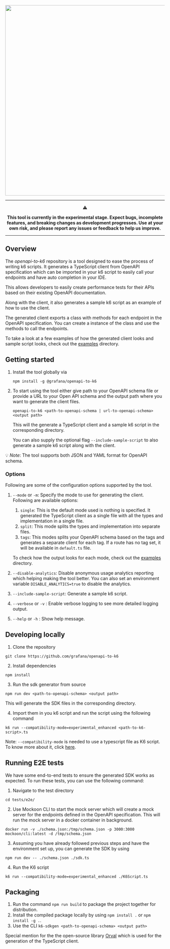 <div align="center">

  <img
    src="https://raw.githubusercontent.com/grafana/openapi-to-k6/main/images/openapi-to-k6.png"
    width="600"
    style="pointer-events: none;" />
  <br />
  <hr/>
  <p align="center">⚠️</p>
<b>This tool is currently in the experimental stage. Expect bugs, incomplete features, and breaking changes as development progresses. Use at your own risk, and please report any issues or feedback to help us improve.</b>
<hr/>
</div>

## Overview

The _openapi-to-k6_ repository is a tool designed to ease the process of writing k6 scripts.
It generates a TypeScript client from OpenAPI specification which can be imported in your k6 script to
easily call your endpoints and have auto completion in your IDE.

This allows developers to easily create performance tests for their APIs based on their existing
OpenAPI documentation.

Along with the client, it also generates a sample k6 script as an example of how to use the client.

The generated client exports a class with methods for each endpoint in the OpenAPI specification. You can create
a instance of the class and use the methods to call the endpoints.

To take a look at a few examples of how the generated client looks and sample script looks, check out the [examples](./examples) directory.


## Getting started

1. Install the tool globally via

    ```shell
    npm install -g @grafana/openapi-to-k6
    ```

2. To start using the tool either give path to your OpenAPI schema file or provide a URL to your Open
   API schema and the output path where you want to generate the client files.

    ```shell
    openapi-to-k6 <path-to-openapi-schema | url-to-openapi-schema> <output path>
    ```

    This will the generate a TypeScript client and a sample k6 script in the corresponding directory.

    You can also supply the optional flag `--include-sample-script` to also generate a sample k6 script
    along with the client.

💡 _Note_: The tool supports both JSON and YAML format for OpenAPI schema.

### Options

Following are some of the configuration options supported by the tool.

1. `--mode` or `-m`: Specify the mode to use for generating the client. Following are available options:
   1. `single`: This is the default mode used is nothing is specified. It generated the TypeScript client as a single file with all the types and implementation in a single file.
   2. `split`: This mode splits the types and implementation into separate files.
   3. `tags`: This modes splits your OpenAPI schema based on the tags and generates a separate client for each tag. If a route has no tag set, it will be available in `default.ts` file.

   To check how the output looks for each mode, check out the [examples](./examples) directory.
2. `--disable-analytics`: Disable anonymous usage analytics reporting which helping making the tool better. You can also set an environment variable `DISABLE_ANALYTICS=true` to disable the analytics.
3. `--include-sample-script`: Generate a sample k6 script.
4. `--verbose` or `-v` : Enable verbose logging to see more detailed logging output.
5. `--help` or `-h` : Show help message.

## Developing locally

1. Clone the repository

```shell
git clone https://github.com/grafana/openapi-to-k6
```

2. Install dependencies

```shell
npm install
```

3. Run the sdk generator from source

```shell
npm run dev <path-to-openapi-schema> <output path>
```

This will generate the SDK files in the corresponding directory.

4. Import them in you k6 script and run the script using the following command

```shell
k6 run --compatibility-mode=experimental_enhanced <path-to-k6-script>.ts
```

Note: `--compatibility-mode` is needed to use a typescript file as K6 script. To know more about it, click [here](https://grafana.com/docs/k6/latest/using-k6/javascript-typescript-compatibility-mode/).

## Running E2E tests

We have some end-to-end tests to ensure the generated SDK works as expected. To run these tests, you can use the following command:

1. Navigate to the test directory

```shell
cd tests/e2e/
```

2. Use Mockoon CLI to start the mock server which will create a mock server for the endpoints defined in the OpenAPI specification.
This will run the mock server in a docker container in background.

```shell
docker run -v ./schema.json:/tmp/schema.json -p 3000:3000 mockoon/cli:latest -d /tmp/schema.json
```

3. Assuming you have already followed previous steps and have the environment set up, you can generate the SDK by using

```shell
npm run dev -- ./schema.json ./sdk.ts
```

4. Run the K6 script

```shell
k6 run --compatibility-mode=experimental_enhanced ./K6Script.ts
```

## Packaging

1. Run the command `npm run build` to package the project together for distribution.
2. Install the compiled package locally by using `npm install .` or `npm install -g .`.
3. Use the CLI `k6-sdkgen <path-to-openapi-schema> <output path>`

Special mention for the the open-source library [Orval](https://orval.dev/) which is used for the generation of the TypeScript client.
